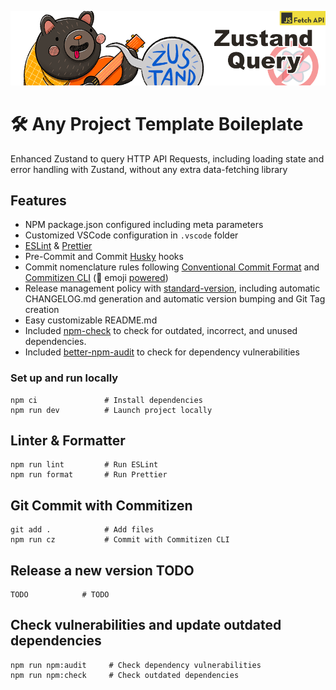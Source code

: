 <p align="center">
    <img alt="Zustand and Fetch logo" src="repo-logo.png" width="512"/>
</p>

# 🛠 Any Project Template Boileplate

Enhanced Zustand to query HTTP API Requests, including loading state and error handling with Zustand, without any extra data-fetching library

## Features

- NPM package.json configured including meta parameters
- Customized VSCode configuration in `.vscode` folder
- [ESLint](https://www.npmjs.com/package/eslint) & [Prettier](https://www.npmjs.com/package/prettier)
- Pre-Commit and Commit [Husky](https://github.com/typicode/husky) hooks
- Commit nomenclature rules following [Conventional Commit Format](https://commitlint.js.org/) and [Commitizen CLI](https://github.com/commitizen/cz-cli) (🚀 emoji [powered](https://github.com/folke/devmoji))
- Release management policy with [standard-version](https://github.com/conventional-changelog/standard-version), including automatic CHANGELOG.md generation and automatic version bumping and Git Tag creation
- Easy customizable README.md
- Included [npm-check](https://www.npmjs.com/package/npm-check) to check for outdated, incorrect, and unused dependencies.
- Included [better-npm-audit](https://www.npmjs.com/package/better-npm-audit) to check for dependency vulnerabilities

### Set up and run locally

```
npm ci               # Install dependencies
npm run dev          # Launch project locally
```

## Linter & Formatter

```
npm run lint         # Run ESLint
npm run format       # Run Prettier
```

## Git Commit with Commitizen

```
git add .            # Add files
npm run cz           # Commit with Commitizen CLI
```

## Release a new version TODO

```
TODO            # TODO
```

## Check vulnerabilities and update outdated dependencies

```
npm run npm:audit     # Check dependency vulnerabilities
npm run npm:check     # Check outdated dependencies
```
